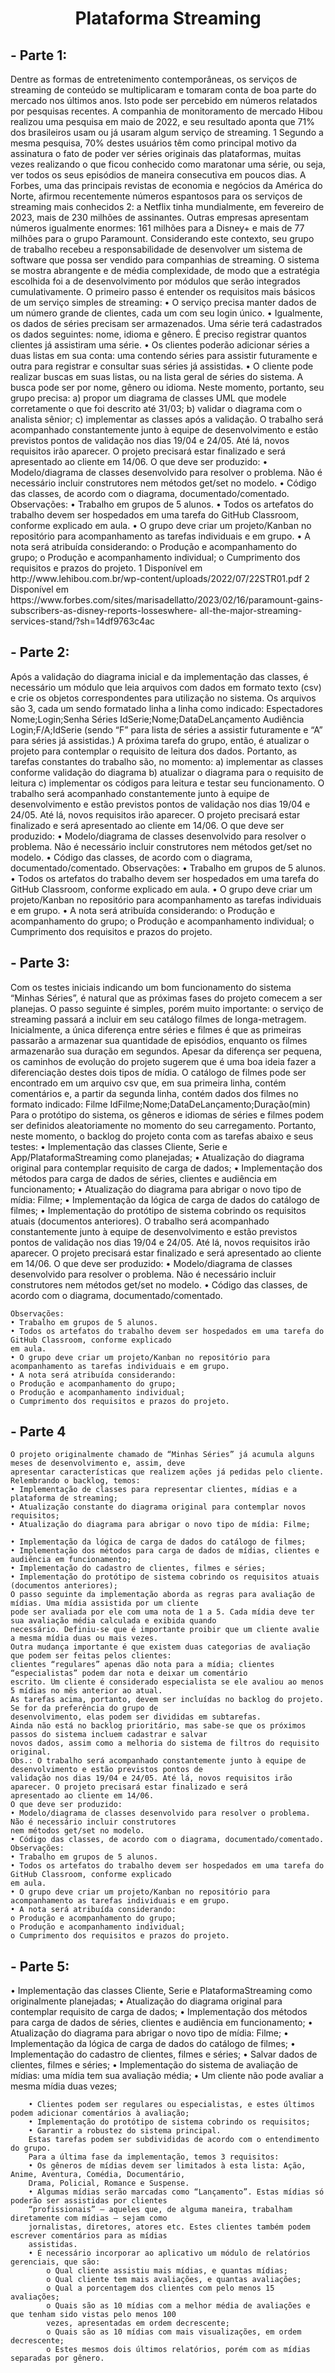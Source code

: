 <h1 align="center">Plataforma Streaming</h1>
<h2>- Parte 1:</h2>
    Dentre as formas de entretenimento contemporâneas, os serviços de streaming de conteúdo se multiplicaram e
    tomaram conta de boa parte do mercado nos últimos anos. Isto pode ser percebido em números relatados por pesquisas
    recentes.
    A companhia de monitoramento de mercado Hibou realizou uma pesquisa em maio de 2022, e seu resultado
    aponta que 71% dos brasileiros usam ou já usaram algum serviço de streaming.
    1 Segundo a mesma pesquisa, 70% destes usuários têm como principal motivo da assinatura o fato de poder ver séries originais das plataformas, muitas vezes realizando o que ficou conhecido como maratonar uma série, ou seja, ver todos os seus episódios de maneira
    consecutiva em poucos dias.
    A Forbes, uma das principais revistas de economia e negócios da América do Norte, afirmou recentemente
    números espantosos para os serviços de streaming mais conhecidos
    2: a Netflix tinha mundialmente, em fevereiro de 2023, mais de 230 milhões de assinantes. Outras empresas apresentam números igualmente enormes: 161 milhões para a Disney+ e mais de 77 milhões para o grupo Paramount.
    Considerando este contexto, seu grupo de trabalho recebeu a responsabilidade de desenvolver um sistema de software
    que possa ser vendido para companhias de streaming. O sistema se mostra abrangente e de média complexidade, de
    modo que a estratégia escolhida foi a de desenvolvimento por módulos que serão integrados cumulativamente. O
    primeiro passo é entender os requisitos mais básicos de um serviço simples de streaming:
    • O serviço precisa manter dados de um número grande de clientes, cada um com seu login único.
    • Igualmente, os dados de séries precisam ser armazenados. Uma série terá cadastrados os dados seguintes:
    nome, idioma e gênero. É preciso registrar quantos clientes já assistiram uma série.
    • Os clientes poderão adicionar séries a duas listas em sua conta: uma contendo séries para assistir futuramente
    e outra para registrar e consultar suas séries já assistidas.
    • O cliente pode realizar buscas em suas listas, ou na lista geral de séries do sistema. A busca pode ser por nome,
    gênero ou idioma.
    Neste momento, portanto, seu grupo precisa:
    a) propor um diagrama de classes UML que modele corretamente o que foi descrito até 31/03;
    b) validar o diagrama com o analista sênior;
    c) implementar as classes após a validação.
    O trabalho será acompanhado constantemente junto à equipe de desenvolvimento e estão previstos pontos de
    validação nos dias 19/04 e 24/05. Até lá, novos requisitos irão aparecer. O projeto precisará estar finalizado e será
    apresentado ao cliente em 14/06.
    O que deve ser produzido:
    • Modelo/diagrama de classes desenvolvido para resolver o problema. Não é necessário incluir construtores
    nem métodos get/set no modelo.
    • Código das classes, de acordo com o diagrama, documentado/comentado.
    Observações:
    • Trabalho em grupos de 5 alunos.
    • Todos os artefatos do trabalho devem ser hospedados em uma tarefa do GitHub Classroom, conforme explicado
    em aula.
    • O grupo deve criar um projeto/Kanban no repositório para acompanhamento as tarefas individuais e em grupo.
    • A nota será atribuída considerando:
    o Produção e acompanhamento do grupo;
    o Produção e acompanhamento individual;
    o Cumprimento dos requisitos e prazos do projeto.
    1 Disponível em http://www.lehibou.com.br/wp-content/uploads/2022/07/22STR01.pdf
    2 Disponível em https://www.forbes.com/sites/marisadellatto/2023/02/16/paramount-gains-subscribers-as-disney-reports-losseswhere-
    all-the-major-streaming-services-stand/?sh=14df9763c4ac

<h2>- Parte 2:</h2>
    Após a validação do diagrama inicial e da implementação das classes, é necessário um módulo que leia arquivos com
    dados em formato texto (csv) e crie os objetos correspondentes para utilização no sistema. Os arquivos são 3, cada um
    sendo formatado linha a linha como indicado:
    Espectadores
    Nome;Login;Senha
    Séries      
    IdSerie;Nome;DataDeLançamento
    Audiência
    Login;F/A;IdSerie
    (sendo “F” para lista de séries a assistir futuramente e “A” para séries já assistidas.)
    A próxima tarefa do grupo, então, é atualizar o projeto para contemplar o requisito de leitura dos dados. Portanto, as
    tarefas constantes do trabalho são, no momento:
    a) implementar as classes conforme validação do diagrama
    b) atualizar o diagrama para o requisito de leitura
    c) implementar os códigos para leitura e testar seu funcionamento.
    O trabalho será acompanhado constantemente junto à equipe de desenvolvimento e estão previstos pontos de
    validação nos dias 19/04 e 24/05. Até lá, novos requisitos irão aparecer. O projeto precisará estar finalizado e será
    apresentado ao cliente em 14/06.
    O que deve ser produzido:
    • Modelo/diagrama de classes desenvolvido para resolver o problema. Não é necessário incluir construtores
    nem métodos get/set no modelo.
    • Código das classes, de acordo com o diagrama, documentado/comentado.
    Observações:
    • Trabalho em grupos de 5 alunos.
    • Todos os artefatos do trabalho devem ser hospedados em uma tarefa do GitHub Classroom, conforme explicado
    em aula.
    • O grupo deve criar um projeto/Kanban no repositório para acompanhamento as tarefas individuais e em grupo.
    • A nota será atribuída considerando:
    o Produção e acompanhamento do grupo;
    o Produção e acompanhamento individual;
    o Cumprimento dos requisitos e prazos do projeto.

<h2>- Parte 3:</h2>
    Com os testes iniciais indicando um bom funcionamento do sistema “Minhas Séries”, é natural que as próximas fases
    do projeto comecem a ser planejas. O passo seguinte é simples, porém muito importante: o serviço de streaming passará
    a incluir em seu catálogo filmes de longa-metragem. Inicialmente, a única diferença entre séries e filmes é que as
    primeiras passarão a armazenar sua quantidade de episódios, enquanto os filmes armazenarão sua duração em
    segundos. Apesar da diferença ser pequena, os caminhos de evolução do projeto sugerem que é uma boa ideia fazer a
    diferenciação destes dois tipos de mídia.
    O catálogo de filmes pode ser encontrado em um arquivo csv que, em sua primeira linha, contém comentários
    e, a partir da segunda linha, contém dados dos filmes no formato indicado:
    Filme
    IdFilme;Nome;DataDeLançamento;Duração(min)
    Para o protótipo do sistema, os gêneros e idiomas de séries e filmes podem ser definidos aleatoriamente no
    momento do seu carregamento.
    Portanto, neste momento, o backlog do projeto conta com as tarefas abaixo e seus testes:
    • Implementação das classes Cliente, Serie e App/PlataformaStreaming como planejadas;
    • Atualização do diagrama original para contemplar requisito de carga de dados;
    • Implementação dos métodos para carga de dados de séries, clientes e audiência em funcionamento;
    • Atualização do diagrama para abrigar o novo tipo de mídia: Filme;
    • Implementação da lógica de carga de dados do catálogo de filmes;
    • Implementação do protótipo de sistema cobrindo os requisitos atuais (documentos anteriores).
    O trabalho será acompanhado constantemente junto à equipe de desenvolvimento e estão previstos pontos de
    validação nos dias 19/04 e 24/05. Até lá, novos requisitos irão aparecer. O projeto precisará estar finalizado e será
    apresentado ao cliente em 14/06.
    O que deve ser produzido:
    • Modelo/diagrama de classes desenvolvido para resolver o problema. Não é necessário incluir construtores
    nem métodos get/set no modelo.
    • Código das classes, de acordo com o diagrama, documentado/comentado.
    
    Observações:
    • Trabalho em grupos de 5 alunos.
    • Todos os artefatos do trabalho devem ser hospedados em uma tarefa do GitHub Classroom, conforme explicado
    em aula.
    • O grupo deve criar um projeto/Kanban no repositório para acompanhamento as tarefas individuais e em grupo.
    • A nota será atribuída considerando:
    o Produção e acompanhamento do grupo;
    o Produção e acompanhamento individual;
    o Cumprimento dos requisitos e prazos do projeto.

<h2>- Parte 4</h2>

    O projeto originalmente chamado de “Minhas Séries” já acumula alguns meses de desenvolvimento e, assim, deve
    apresentar características que realizem ações já pedidas pelo cliente. Relembrando o backlog, temos:
    • Implementação de classes para representar clientes, mídias e a plataforma de streaming;
    • Atualização constante do diagrama original para contemplar novos requisitos;
    • Atualização do diagrama para abrigar o novo tipo de mídia: Filme;

    • Implementação da lógica de carga de dados do catálogo de filmes;
    • Implementação dos métodos para carga de dados de mídias, clientes e audiência em funcionamento;
    • Implementação do cadastro de clientes, filmes e séries;
    • Implementação do protótipo de sistema cobrindo os requisitos atuais (documentos anteriores);
    O passo seguinte da implementação aborda as regras para avaliação de mídias. Uma mídia assistida por um cliente
    pode ser avaliada por ele com uma nota de 1 a 5. Cada mídia deve ter sua avaliação média calculada e exibida quando
    necessário. Definiu-se que é importante proibir que um cliente avalie a mesma mídia duas ou mais vezes.
    Outra mudança importante é que existem duas categorias de avaliação que podem ser feitas pelos clientes:
    clientes “regulares” apenas dão nota para a mídia; clientes “especialistas” podem dar nota e deixar um comentário
    escrito. Um cliente é considerado especialista se ele avaliou ao menos 5 mídias no mês anterior ao atual.
    As tarefas acima, portanto, devem ser incluídas no backlog do projeto. Se for da preferência do grupo de
    desenvolvimento, elas podem ser divididas em subtarefas.
    Ainda não está no backlog prioritário, mas sabe-se que os próximos passos do sistema incluem cadastrar e salvar
    novos dados, assim como a melhoria do sistema de filtros do requisito original.
    Obs.: O trabalho será acompanhado constantemente junto à equipe de desenvolvimento e estão previstos pontos de
    validação nos dias 19/04 e 24/05. Até lá, novos requisitos irão aparecer. O projeto precisará estar finalizado e será
    apresentado ao cliente em 14/06.
    O que deve ser produzido:
    • Modelo/diagrama de classes desenvolvido para resolver o problema. Não é necessário incluir construtores
    nem métodos get/set no modelo.
    • Código das classes, de acordo com o diagrama, documentado/comentado.
    Observações:
    • Trabalho em grupos de 5 alunos.
    • Todos os artefatos do trabalho devem ser hospedados em uma tarefa do GitHub Classroom, conforme explicado
    em aula.
    • O grupo deve criar um projeto/Kanban no repositório para acompanhamento as tarefas individuais e em grupo.
    • A nota será atribuída considerando:
    o Produção e acompanhamento do grupo;
    o Produção e acompanhamento individual;
    o Cumprimento dos requisitos e prazos do projeto.

<h2>- Parte 5:</h2>
        • Implementação das classes Cliente, Serie e PlataformaStreaming como originalmente planejadas;
        • Atualização do diagrama original para contemplar requisito de carga de dados;
        • Implementação dos métodos para carga de dados de séries, clientes e audiência em funcionamento;
        • Atualização do diagrama para abrigar o novo tipo de mídia: Filme;
        • Implementação da lógica de carga de dados do catálogo de filmes;
        • Implementação do cadastro de clientes, filmes e séries;
        • Salvar dados de clientes, filmes e séries;
        • Implementação do sistema de avaliação de mídias: uma mídia tem sua avaliação média;
        • Um cliente não pode avaliar a mesma mídia duas vezes;
        
        • Clientes podem ser regulares ou especialistas, e estes últimos podem adicionar comentários à avaliação;
        • Implementação do protótipo de sistema cobrindo os requisitos;
        • Garantir a robustez do sistema principal.
        Estas tarefas podem ser subdivididas de acordo com o entendimento do grupo.
        Para a última fase da implementação, temos 3 requisitos:
        • Os gêneros de mídias devem ser limitados à esta lista: Ação, Anime, Aventura, Comédia, Documentário,
        Drama, Policial, Romance e Suspense.
        • Algumas mídias serão marcadas como “Lançamento”. Estas mídias só poderão ser assistidas por clientes
        “profissionais” – aqueles que, de alguma maneira, trabalham diretamente com mídias – sejam como
        jornalistas, diretores, atores etc. Estes clientes também podem escrever comentários para as mídias
        assistidas.
        • É necessário incorporar ao aplicativo um módulo de relatórios gerenciais, que são:
            o Qual cliente assistiu mais mídias, e quantas mídias;
            o Qual cliente tem mais avaliações, e quantas avaliações;
            o Qual a porcentagem dos clientes com pelo menos 15 avaliações;
            o Quais são as 10 mídias com a melhor média de avaliações e que tenham sido vistas pelo menos 100
            vezes, apresentadas em ordem decrescente;
            o Quais são as 10 mídias com mais visualizações, em ordem decrescente;
            o Estes mesmos dois últimos relatórios, porém com as mídias separadas por gênero.
